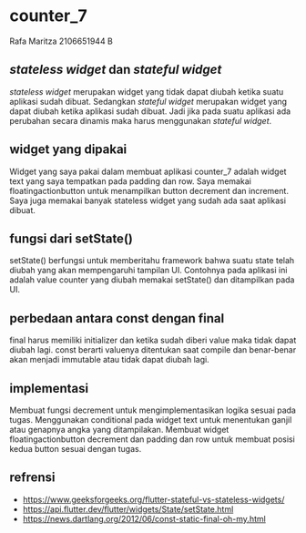# counter_7
Rafa Maritza
2106651944
B

## <em>stateless widget</em> dan <em>stateful widget</em>
<em>stateless widget</em> merupakan widget yang tidak dapat diubah ketika suatu aplikasi sudah dibuat. Sedangkan <em>stateful widget</em> merupakan widget yang dapat diubah ketika aplikasi sudah dibuat. Jadi jika pada suatu aplikasi ada perubahan secara dinamis maka harus menggunakan <em>stateful widget</em>.

## widget yang dipakai
Widget yang saya pakai dalam membuat aplikasi counter_7 adalah widget text yang saya tempatkan pada padding dan row. Saya memakai floatingactionbutton untuk menampilkan button decrement dan increment. Saya juga memakai banyak stateless widget yang sudah ada saat aplikasi dibuat.

## fungsi dari setState()
setState() berfungsi untuk memberitahu framework bahwa suatu state telah diubah yang akan mempengaruhi tampilan UI. Contohnya pada aplikasi ini adalah value counter yang diubah memakai setState() dan ditampilkan pada UI.

## perbedaan antara const dengan final
final harus memiliki initializer dan ketika sudah diberi value maka tidak dapat diubah lagi. const berarti valuenya ditentukan saat compile dan benar-benar akan menjadi immutable atau tidak dapat diubah lagi.

## implementasi
Membuat fungsi decrement untuk mengimplementasikan logika sesuai pada tugas. Menggunakan conditional pada widget text untuk menentukan ganjil atau genapnya angka yang ditampilakan. Membuat widget floatingactionbutton decrement dan padding dan row untuk membuat posisi kedua button sesuai dengan tugas.

## refrensi
- https://www.geeksforgeeks.org/flutter-stateful-vs-stateless-widgets/
- https://api.flutter.dev/flutter/widgets/State/setState.html
- https://news.dartlang.org/2012/06/const-static-final-oh-my.html